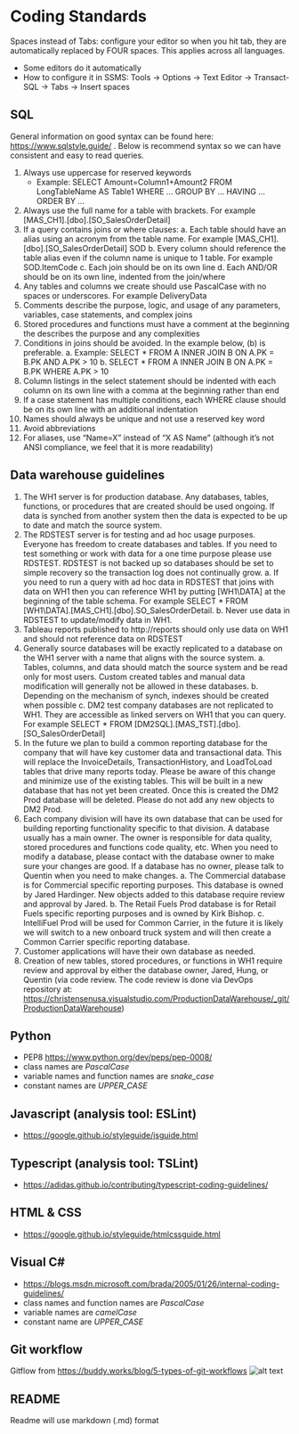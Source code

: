 # Coding Standards
Spaces instead of Tabs: configure your editor so when you hit tab, they are automatically replaced by FOUR spaces. This applies across all languages.
- Some editors do it automatically
- How to configure it in SSMS: Tools -> Options -> Text Editor -> Transact-SQL -> Tabs -> Insert spaces

## SQL
General information on good syntax can be found here: https://www.sqlstyle.guide/ . Below is recommend syntax so we can have consistent and easy to read queries. 
1.	Always use uppercase for reserved keywords 
    - Example: SELECT Amount=Column1+Amount2 FROM LongTableName AS Table1 WHERE … GROUP BY … HAVING … ORDER BY …
2.	Always use the full name for a table with brackets. For example [MAS_CH1].[dbo].[SO_SalesOrderDetail]
3.	If a query contains joins or where clauses: 
    a.	Each table should have an alias using an acronym from the table name. For example [MAS_CH1].[dbo].[SO_SalesOrderDetail] SOD
    b.	Every column should reference the table alias even if the column name is unique to 1 table. For example SOD.ItemCode
    c.	Each join should be on its own line
    d.	Each AND/OR should be on its own line, indented from the join/where
4.	Any tables and columns we create should use PascalCase with no spaces or underscores. For example DeliveryData
5.	Comments describe the purpose, logic, and usage of any parameters, variables, case statements, and complex joins
6.	Stored procedures and functions must have a comment at the beginning the describes the purpose and any complexities
7.	Conditions in joins should be avoided. In the example below, (b) is preferable.
    a. Example: SELECT * FROM A INNER JOIN B ON A.PK = B.PK AND A.PK > 10
    b. SELECT * FROM A INNER JOIN B ON A.PK = B.PK WHERE A.PK > 10
8.	Column listings in the select statement should be indented with each column on its own line with a comma at the beginning rather than end
9.	If a case statement has multiple conditions, each WHERE clause should be on its own line with an additional indentation
10.	Names should always be unique and not use a reserved key word
11.	Avoid abbreviations
12.	For aliases, use “Name=X” instead of “X AS Name” (although it’s not ANSI compliance, we feel that it is more readability)

## Data warehouse guidelines
1.	The WH1 server is for production database. Any databases, tables, functions, or procedures that are created should be used ongoing. If data is synched from another system then the data is expected to be up to date and match the source system. 
2.	The RDSTEST server is for testing and ad hoc usage purposes. Everyone has freedom to create databases and tables. If you need to test something or work with data for a one time purpose please use RDSTEST. RDSTEST is not backed up so databases should be set to simple recovery so the transaction log does not continually grow. 
    a. If you need to run a query with ad hoc data in RDSTEST that joins with data on WH1 then you can reference WH1 by putting [WH1\DATA] at the beginning of the table schema. For example SELECT * FROM [WH1\DATA].[MAS_CH1].[dbo].SO_SalesOrderDetail. 
    b. Never use data in RDSTEST to update/modify data in WH1. 
3.	Tableau reports published to http://reports should only use data on WH1 and should not reference data on RDSTEST
4.	Generally source databases will be exactly replicated to a database on the WH1 server with a name that aligns with the source system. 
    a. Tables, columns, and data should match the source system and be read only for most users. Custom created tables and manual data modification will generally not be allowed in these databases. 
    b. Depending on the mechanism of synch, indexes should be created when possible
    c. DM2 test company databases are not replicated to WH1. They are accessible as linked servers on WH1 that you can query. For example SELECT * FROM [DM2SQL].[MAS_TST].[dbo].[SO_SalesOrderDetail]
5.	In the future we plan to build a common reporting database for the company that will have key customer data and transactional data. This will replace the InvoiceDetails, TransactionHistory, and LoadToLoad tables that drive many reports today. Please be aware of this change and minimize use of the existing tables. This will be built in a new database that has not yet been created. Once this is created the DM2 Prod database will be deleted. Please do not add any new objects to DM2 Prod. 
6.	Each company division will have its own database that can be used for building reporting functionality specific to that division. A database usually has a main owner. The owner is responsible for data quality, stored procedures and functions code quality, etc. When you need to modify a database, please contact with the database owner to make sure your changes are good. If a database has no owner, please talk to Quentin when you need to make changes. 
    a. The Commercial database is for Commercial specific reporting purposes. This database is owned by Jared Hardinger. New objects added to this database require review and approval by Jared.
    b. The Retail Fuels Prod database is for Retail Fuels specific reporting purposes and is owned by Kirk Bishop. 
    c. IntelliFuel Prod will be used for Common Carrier, in the future it is likely we will switch to a new onboard truck system and will then create a Common Carrier specific reporting database. 
7.	Customer applications will have their own database as needed. 
8.	Creation of new tables, stored procedures, or functions in WH1 require review and approval by either the database owner, Jared, Hung, or Quentin (via code review. The code review is done via DevOps repository at: https://christensenusa.visualstudio.com/ProductionDataWarehouse/_git/ProductionDataWarehouse)

## Python
- PEP8 https://www.python.org/dev/peps/pep-0008/
- class names are *PascalCase*
- variable names and function names are *snake_case*
- constant names are *UPPER_CASE*

## Javascript (analysis tool: ESLint)
- https://google.github.io/styleguide/jsguide.html

## Typescript (analysis tool: TSLint)
- https://adidas.github.io/contributing/typescript-coding-guidelines/

## HTML & CSS
- https://google.github.io/styleguide/htmlcssguide.html

## Visual C#
- https://blogs.msdn.microsoft.com/brada/2005/01/26/internal-coding-guidelines/
- class names and function names are *PascalCase*
- variable names are *camelCase*
- constant name are *UPPER_CASE*

## Git workflow
Gitflow from https://buddy.works/blog/5-types-of-git-workflows
![alt text](https://buddy.works/blog/images/gitflow.png "Git workflow")

## README
Readme will use markdown (.md) format


